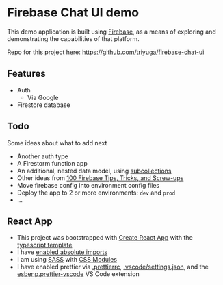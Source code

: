 # Firebase Chat UI demo

This demo application is built using [Firebase](https://firebase.google.com/), as a means of exploring and demonstrating the capabilities of that platform.

Repo for this project here: https://github.com/triyuga/firebase-chat-ui

## Features

* Auth
    * Via Google
* Firestore database

## Todo

Some ideas about what to add next
* Another auth type
* A Firestorm function app
* An additional, nested data model, using [subcollections](https://firebase.google.com/docs/firestore/data-model#subcollections)
* Other ideas from [100 Firebase Tips, Tricks, and Screw-ups](https://www.youtube.com/watch?v=iWEgpdVSZyg&ab_channel=Fireship)
* Move firebase config into environment config files
* Deploy the app to 2 or more environments: `dev` and `prod`
* ...

## React App

* This project was bootstrapped with [Create React App](https://github.com/facebook/create-react-app) with the [typescript template](https://create-react-app.dev/docs/adding-typescript/)
* I have [enabled absolute imports](https://create-react-app.dev/docs/importing-a-component/#absolute-imports)
* I am using [SASS](https://create-react-app.dev/docs/adding-a-sass-stylesheet/) with [CSS Modules](https://create-react-app.dev/docs/adding-a-css-modules-stylesheet/)
* I have enabled prettier via [.prettierrc](./.prettierrc), [.vscode/settings.json](./.vscode/settings.json), and the [esbenp.prettier-vscode](https://marketplace.visualstudio.com/items?itemName=esbenp.prettier-vscode) VS Code extension
